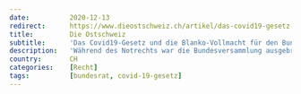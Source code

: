 ```yaml
---
date:          2020-12-13
redirect:      https://www.dieostschweiz.ch/artikel/das-covid19-gesetz-und-die-blanko-vollmacht-fuer-den-bundesrat-EmxKjoa
title:         Die Ostschweiz
subtitle:      'Das Covid19-Gesetz und die Blanko-Vollmacht für den Bundesrat'
description:   'Während des Notrechts war die Bundesversammlung ausgebremst. Inzwischen ist das Covid19-Gesetz in Kraft. Nach diesem müssen vor Bundesratsentscheiden die zuständigen Kommissionen konsultiert werden. Wie die neueste Massnahmenrunde zeigt, ist das reine Symbolpolitik.'
country:       CH
categories:    [Recht]
tags:          [bundesrat, covid-19-gesetz]
---
```

